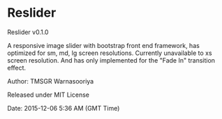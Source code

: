# Reslider

Reslider v0.1.0

A responsive image slider with bootstrap front end framework, has optimized for sm, md, lg screen resolutions. Currently unavailable to xs screen resolution. And has only implemented for the "Fade In" transition effect.

Author: TMSGR Warnasooriya

Released under MIT License

Date: 2015-12-06 5:36 AM (GMT Time)
